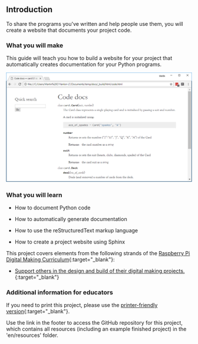 ## Introduction

To share the programs you've written and help people use them, you will create a website that documents your project code.

### What you will make

This guide will teach you how to build a website for your project that automatically creates documentation for your Python programs.

![project website](images/project_website.PNG)

### What you will learn

+ How to document Python code

+ How to automatically generate documentation

+ How to use the reStructuredText markup language

+ How to create a project website using Sphinx

This project covers elements from the following strands of the [Raspberry Pi Digital Making Curriculum](http://rpf.io/curriculum){:target="_blank"}:

+ [Support others in the design and build of their digital making projects.](https://www.raspberrypi.org/curriculum/strand/developer){:target="_blank"}

### Additional information for educators

If you need to print this project, please use the [printer-friendly version](https://projects.raspberrypi.org/en/projects/documenting-your-code/print){:target="_blank"}.

Use the link in the footer to access the GitHub repository for this project, which contains all resources (including an example finished project) in the 'en/resources' folder.
